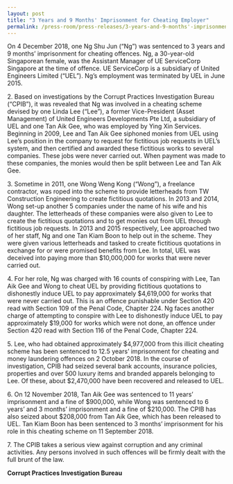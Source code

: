 ```yaml
---
layout: post
title: "3 Years and 9 Months' Imprisonment for Cheating Employer"
permalink: /press-room/press-releases/3-years-and-9-months'-imprisonment-cheating-employer/
---
```


On 4 December 2018, one Ng Shu Jun (“Ng”) was sentenced to 3 years and 9 months’ imprisonment for cheating offences. Ng, a 30-year-old Singaporean female, was the Assistant Manager of UE ServiceCorp Singapore at the time of offence. UE ServiceCorp is a subsidiary of United Engineers Limited (“UEL”). Ng’s employment was terminated by UEL in June 2015.

2\. Based on investigations by the Corrupt Practices Investigation Bureau (“CPIB”), it was revealed that Ng was involved in a cheating scheme devised by one Linda Lee (“Lee”), a former Vice-President (Asset Management) of United Engineers Developments Pte Ltd, a subsidiary of UEL and one Tan Aik Gee, who was employed by Ying Xin Services. Beginning in 2009, Lee and Tan Aik Gee siphoned monies from UEL using Lee’s position in the company to request for fictitious job requests in UEL’s system, and then certified and awarded these fictitious works to several companies. These jobs were never carried out. When payment was made to these companies, the monies would then be split between Lee and Tan Aik Gee.

3\. Sometime in 2011, one Wong Weng Kong (“Wong”), a freelance contractor, was roped into the scheme to provide letterheads from TW Construction Engineering to create fictitious quotations. In 2013 and 2014, Wong set-up another 5 companies under the name of his wife and his daughter. The letterheads of these companies were also given to Lee to create the fictitious quotations and to get monies out from UEL through fictitious job requests. In 2013 and 2015 respectively, Lee approached two of her staff, Ng and one Tan Kiam Boon to help out in the scheme. They were given various letterheads and tasked to create fictitious quotations in exchange for or were promised benefits from Lee. In total, UEL was deceived into paying more than $10,000,000 for works that were never carried out.

4\. For her role, Ng was charged with 16 counts of conspiring with Lee, Tan Aik Gee and Wong to cheat UEL by providing fictitious quotations to dishonestly induce UEL to pay approximately $4,619,000 for works that were never carried out. This is an offence punishable under Section 420 read with Section 109 of the Penal Code, Chapter 224. Ng faces another charge of attempting to conspire with Lee to dishonestly induce UEL to pay approximately $19,000 for works which were not done, an offence under Section 420 read with Section 116 of the Penal Code, Chapter 224.

5\. Lee, who had obtained approximately $4,977,000 from this illicit cheating scheme has been sentenced to 12.5 years’ imprisonment for cheating and money laundering offences on 2 October 2018. In the course of investigation, CPIB had seized several bank accounts, insurance policies, properties and over 500 luxury items and branded apparels belonging to Lee. Of these, about $2,470,000 have been recovered and released to UEL.

6\. On 12 November 2018, Tan Aik Gee was sentenced to 11 years’ imprisonment and a fine of $900,000, while Wong was sentenced to 6 years’ and 3 months’ imprisonment and a fine of $210,000. The CPIB has also seized about $208,000 from Tan Aik Gee, which has been released to UEL. Tan Kiam Boon has been sentenced to 3 months’ imprisonment for his role in this cheating scheme on 11 September 2018.

7\. The CPIB takes a serious view against corruption and any criminal activities. Any persons involved in such offences will be firmly dealt with the full brunt of the law.

**Corrupt Practices Investigation Bureau**
